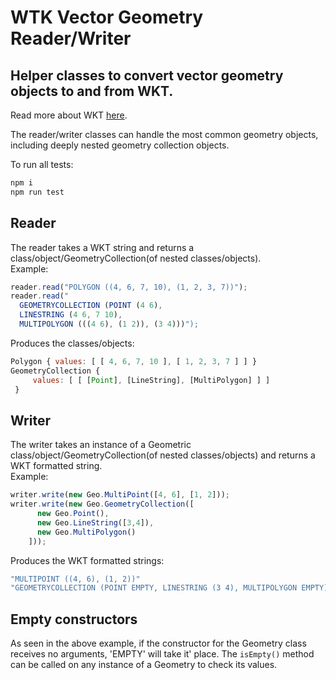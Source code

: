 # WTK Vector Geometry Reader/Writer

## Helper classes to convert vector geometry objects to and from WKT.  
Read more about WKT [here](https://en.wikipedia.org/wiki/Well-known_text_representation_of_geometry.).

The reader/writer classes can handle the most common geometry objects, including deeply nested geometry collection objects.

To run all tests:
```bash
npm i
npm run test
```

## Reader
The reader takes a WKT string and returns a class/object/GeometryCollection(of nested classes/objects).  
Example: 
```js
reader.read("POLYGON ((4, 6, 7, 10), (1, 2, 3, 7))");
reader.read("
  GEOMETRYCOLLECTION (POINT (4 6),
  LINESTRING (4 6, 7 10),
  MULTIPOLYGON (((4 6), (1 2)), (3 4)))");
```
Produces the classes/objects:

```js
Polygon { values: [ [ 4, 6, 7, 10 ], [ 1, 2, 3, 7 ] ] }
GeometryCollection {
     values: [ [ [Point], [LineString], [MultiPolygon] ] ]
 }

```

## Writer
The writer takes an instance of a Geometric class/object/GeometryCollection(of nested classes/objects) and returns a WKT formatted string.  
Example:
```js
writer.write(new Geo.MultiPoint([4, 6], [1, 2]));
writer.write(new Geo.GeometryCollection([
      new Geo.Point(),
      new Geo.LineString([3,4]),
      new Geo.MultiPolygon()
    ]));
```
Produces the WKT formatted strings:
```js
"MULTIPOINT ((4, 6), (1, 2))"
"GEOMETRYCOLLECTION (POINT EMPTY, LINESTRING (3 4), MULTIPOLYGON EMPTY)"
```

## Empty constructors
As seen in the above example, if the constructor for the Geometry class receives no arguments, 'EMPTY' will take it' place.
The ```isEmpty()``` method can be called on any instance of a Geometry to check its values. 
